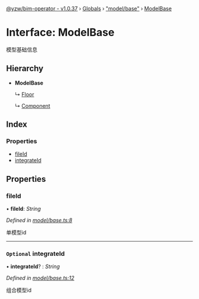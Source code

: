 [@yzw/bim-operator - v1.0.37](../README.md) › [Globals](../globals.md) › ["model/base"](../modules/_model_base_.md) › [ModelBase](_model_base_.modelbase.md)

# Interface: ModelBase

模型基础信息

## Hierarchy

* **ModelBase**

  ↳ [Floor](_model_floor_.floor.md)

  ↳ [Component](_model_component_.component.md)

## Index

### Properties

* [fileId](_model_base_.modelbase.md#fileid)
* [integrateId](_model_base_.modelbase.md#optional-integrateid)

## Properties

###  fileId

• **fileId**: *String*

*Defined in [model/base.ts:8](https://github.com/youkaisteve/bim-operator/blob/eefad41/src/model/base.ts#L8)*

单模型id

___

### `Optional` integrateId

• **integrateId**? : *String*

*Defined in [model/base.ts:12](https://github.com/youkaisteve/bim-operator/blob/eefad41/src/model/base.ts#L12)*

组合模型id
